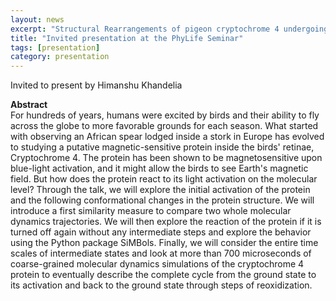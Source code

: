 ```yaml
---
layout: news
excerpt: "Structural Rearrangements of pigeon cryptochrome 4 undergoing a complete redox cycle" 
title: "Invited presentation at the PhyLife Seminar"
tags: [presentation]
category: presentation
---
```


Invited to present by Himanshu Khandelia <br>

<b>Abstract</b><br>
For hundreds of years, humans were excited by birds and their ability to fly across the globe to more favorable grounds for each season. What started with observing an African spear lodged inside a stork in Europe has evolved to studying a putative magnetic-sensitive protein inside the birds' retinae, Cryptochrome 4. The protein has been shown to be magnetosensitive upon blue-light activation, and it might allow the birds to see Earth's magnetic field. But how does the protein react to its light activation on the molecular level?
Through the talk, we will explore the initial activation of the protein and the following conformational changes in the protein structure. We will introduce a first similarity measure to compare two whole molecular dynamics trajectories. We will then explore the reaction of the protein if it is turned off again without any intermediate steps and explore the behavior using the Python package SiMBols. Finally, we will consider the entire time scales of intermediate states and look at more than 700 microseconds of coarse-grained molecular dynamics simulations of the cryptochrome 4 protein to eventually describe the complete cycle from the ground state to its activation and back to the ground state through steps of reoxidization.
